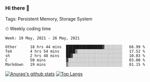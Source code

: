 ### Hi there 👋

Tags: Persistent Memory, Storage System

<!--

[![Anurag's github stats](https://github-readme-stats.vercel.app/api?username=wwyf)](https://github.com/anuraghazra/github-readme-stats)

[![Anurag's github stats](https://github-readme-stats.vercel.app/api?username=wwyf&count_private=true)](https://github.com/anuraghazra/github-readme-stats)


[![Top Langs](https://github-readme-stats.vercel.app/api/top-langs/?username=wwyf&count_private=true&&hide=jupyter%20notebook,html)](https://github.com/anuraghazra/github-readme-stats)



-->


⏱ Weekly coding time

<!--START_SECTION:waka-->
```text
Week: 19 May, 2021 - 26 May, 2021

Other      18 hrs 44 mins  ████████████████▓░░░░░░░░   66.99 % 
TeX        4 hrs 54 mins   ████▒░░░░░░░░░░░░░░░░░░░░   17.52 % 
sh         2 hrs 48 mins   ██▓░░░░░░░░░░░░░░░░░░░░░░   10.03 % 
C          50 mins         ▓░░░░░░░░░░░░░░░░░░░░░░░░   03.00 % 
Markdown   19 mins         ▒░░░░░░░░░░░░░░░░░░░░░░░░   01.15 % 
```
<!--END_SECTION:waka-->



[![Anurag's github stats](https://github-readme-stats.vercel.app/api?username=wwyf&count_private=true&show_icons=true&hide_border=true)](https://github.com/anuraghazra/github-readme-stats) [![Top Langs](https://github-readme-stats.vercel.app/api/top-langs/?username=wwyf&count_private=true&hide=jupyter%20notebook,html,OpenEdge%20ABL&langs_count=10&layout=compact&hide_border=true)](https://github.com/anuraghazra/github-readme-stats)

<!--

[![willianrod's wakatime stats](https://github-readme-stats.vercel.app/api/wakatime?username=wwyf)](https://github.com/anuraghazra/github-readme-stats)


-->
